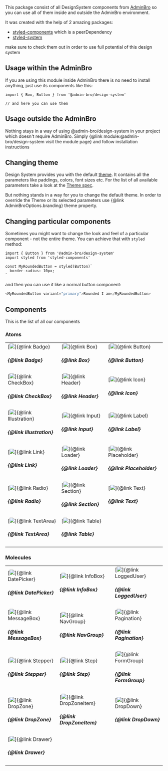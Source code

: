This package consist of all DesignSystem components from [AdminBro](adminbro.com)
so you can use all of them inside and outside the AdminBro environment.
 
It was created with the help of 2 amazing packages:
 
- [styled-components](styled-components.com) which is a peerDependency
- [styled-system](styled-system.com)
 
make sure to check them out in order to use full potential of this design system
 
## Usage within the AdminBro
 
If you are using this module inside AdminBro there is no need to install anything,
just use its components like this:
 
```
import { Box, Button } from '@admin-bro/design-system'
 
// and here you can use them
```
 
## Usage outside the AdminBro
 
Nothing stays in a way of using @admin-bro/design-system in your project which doesn't
require AdminBro. Simply {@link module:@admin-bro/design-system visit the module page} and follow installation instructions
 
## Changing theme
 
Design System provides you with the default [theme](https://adminbro.com/Theme.html).
It contains all the parameters like paddings, colors, font sizes etc.
For the list of all available parameters take a look at the
[Theme spec](https://adminbro.com/Theme.html).
 
But nothing stands in a way for you to change the default theme. In order to override the Theme or its selected parameters use {@link AdminBroOptions.branding}
theme property.

## Changing particular components
 
Sometimes you might want to change the look and feel of a
particular component - not the entire theme. You can achieve that with `styled` method:
 
```
import { Button } from '@admin-bro/design-system'
import styled from 'styled-components'
 
const MyRoundedButton = styled(Button)`
  border-radius: 10px;
`
```
 
and then you can use it like a normal button component:
 
```javascript
<MyRoundedButton variant="primary">Rounded I am</MyRoundedButton>
```
 
## Components
 
This is the list of all our components

### Atoms

<table>
  <tr>
    <td class="has-text-centered">
      [<img src="components/badge.png" />]{@link Badge}
      <h5>{@link Badge}</h5>
    </td>
    <td class="has-text-centered">
      [<img src="components/box.png" />]{@link Box}
      <h5>{@link Box}</h5>
    </td>
    <td class="has-text-centered">
      [<img src="components/button.png" />]{@link Button}
      <h5>{@link Button}</h5>
    </td>
  </tr>
  <tr>
    <td class="has-text-centered">
      [<img src="components/checkbox.png" />]{@link CheckBox}
      <h5>{@link CheckBox}</h5>
    </td>
    <td class="has-text-centered">
      [<img src="components/header.png" />]{@link Header}
      <h5>{@link Header}</h5>
    </td>
    <td class="has-text-centered">
      [<img src="components/icon.png" />]{@link Icon}
      <h5>{@link Icon}</h5>
    </td>
  </tr>
  <tr>
    <td class="has-text-centered">
      [<img src="components/illustration.png" />]{@link Illustration}
      <h5>{@link Illustration}</h5>
    </td>
    <td class="has-text-centered">
      [<img src="components/input.png" />]{@link Input}
      <h5>{@link Input}</h5>
    </td>
    <td class="has-text-centered">
      [<img src="components/label.png" />]{@link Label}
      <h5>{@link Label}</h5>
    </td>
  </tr>
  <tr>
    <td class="has-text-centered">
      [<img src="components/link.png" />]{@link Link}
      <h5>{@link Link}</h5>
    </td>
    <td class="has-text-centered">
      [<img src="components/loader.png" />]{@link Loader}
      <h5>{@link Loader}</h5>
    </td>
    <td class="has-text-centered">
      [<img src="components/placeholder.png" />]{@link Placeholder}
      <h5>{@link Placeholder}</h5>
    </td>
  </tr>
  <tr>
    <td class="has-text-centered">
      [<img src="components/radio.png" />]{@link Radio}
      <h5>{@link Radio}</h5>
    </td>
    <td class="has-text-centered">
      [<img src="components/section.png" />]{@link Section}
      <h5>{@link Section}</h5>
    </td>
    <td class="has-text-centered">
      [<img src="components/text.png" />]{@link Text}
      <h5>{@link Text}</h5>
    </td>
  </tr>
  <tr>
    <td class="has-text-centered">
      [<img src="components/textarea.png" />]{@link TextArea}
      <h5>{@link TextArea}</h5>
    </td>
    <td class="has-text-centered">
      [<img src="components/table.png" />]{@link Table}
      <h5>{@link Table}</h5>
    </td>
  </tr>
</table>

### Molecules

<table>
  <tr>
    <td class="has-text-centered">
      [<img src="components/date-picker.png" />]{@link DatePicker}
      <h5>{@link DatePicker}</h5>
    </td>
    <td class="has-text-centered">
      [<img src="components/info-box.png" />]{@link InfoBox}
      <h5>{@link InfoBox}</h5>
    </td>
    <td class="has-text-centered">
      [<img src="components/logged-user.png" />]{@link LoggedUser}
      <h5>{@link LoggedUser}</h5>
    </td>
  </tr>
  <tr>
    <td class="has-text-centered">
      [<img src="components/message-box.png" />]{@link MessageBox}
      <h5>{@link MessageBox}</h5>
    </td>
    <td class="has-text-centered">
      [<img src="components/navgroup.png" />]{@link NavGroup}
      <h5>{@link NavGroup}</h5>
    </td>
    <td class="has-text-centered">
      [<img src="components/pagination.png" />]{@link Pagination}
      <h5>{@link Pagination}</h5>
    </td>
  </tr>
  <tr>
    <td class="has-text-centered">
      [<img src="components/stepper.png" />]{@link Stepper}
      <h5>{@link Stepper}</h5>
    </td>
    <td class="has-text-centered">
      [<img src="components/step.png" />]{@link Step}
      <h5>{@link Step}</h5>
    </td>
    <td class="has-text-centered">
      [<img src="components/form-group.png" />]{@link FormGroup}
      <h5>{@link FormGroup}</h5>
    </td>
  </tr>
  <tr>
    <td class="has-text-centered">
      [<img src="components/drop-zone.png" />]{@link DropZone}
      <h5>{@link DropZone}</h5>
    </td>
    <td class="has-text-centered">
      [<img src="components/drop-zone-item.png" />]{@link DropZoneItem}
      <h5>{@link DropZoneItem}</h5>
    </td>
    <td class="has-text-centered">
      [<img src="components/drop-down.png" />]{@link DropDown}
      <h5>{@link DropDown}</h5>
    </td>
  </tr>
  <tr>
    <td class="has-text-centered">
      [<img src="components/drawer.png" />]{@link Drawer}
      <h5>{@link Drawer}</h5>
    </td>
  </tr>

</table>